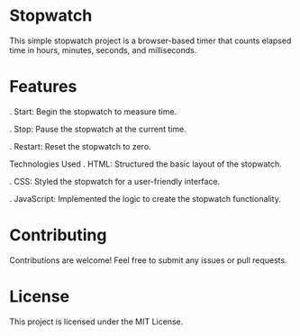 # Stopwatch

This simple stopwatch project is a browser-based timer that counts elapsed time in hours, minutes, seconds, and milliseconds.

# Features
. Start: Begin the stopwatch to measure time.

. Stop: Pause the stopwatch at the current time.

. Restart: Reset the stopwatch to zero.

Technologies Used
. HTML: Structured the basic layout of the stopwatch.

. CSS: Styled the stopwatch for a user-friendly interface.

. JavaScript: Implemented the logic to create the stopwatch functionality.

# Contributing
Contributions are welcome! Feel free to submit any issues or pull requests.

# License
This project is licensed under the MIT License.

